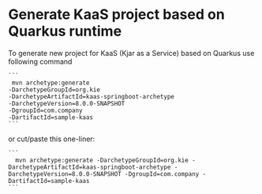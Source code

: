 # Generate KaaS project based on Quarkus runtime

To generate new project for KaaS (Kjar as a Service) based on Quarkus use following command

    ```
     mvn archetype:generate 
    -DarchetypeGroupId=org.kie
    -DarchetypeArtifactId=kaas-springboot-archetype 
    -DarchetypeVersion=8.0.0-SNAPSHOT 
    -DgroupId=com.company 
    -DartifactId=sample-kaas     
    ```
    
 or cut/paste this one-liner:
 
    ```
      mvn archetype:generate -DarchetypeGroupId=org.kie -DarchetypeArtifactId=kaas-springboot-archetype -DarchetypeVersion=8.0.0-SNAPSHOT -DgroupId=com.company -DartifactId=sample-kaas     
    ```

